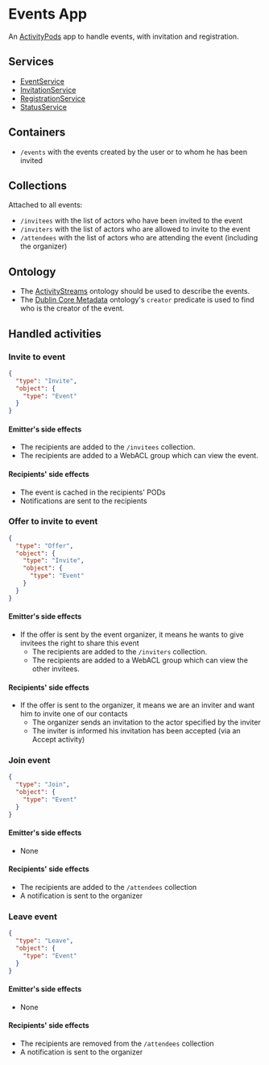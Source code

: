 # Events App

An [ActivityPods](../../README.md) app to handle events, with invitation and registration.

## Services

- [EventService](services/event.js)
- [InvitationService](services/invitation.js)
- [RegistrationService](services/registration.js)
- [StatusService](services/status.js)

## Containers

- `/events` with the events created by the user or to whom he has been invited

## Collections

Attached to all events:

- `/invitees` with the list of actors who have been invited to the event
- `/inviters` with the list of actors who are allowed to invite to the event
- `/attendees` with the list of actors who are attending the event (including the organizer)

## Ontology

- The [ActivityStreams](https://www.w3.org/TR/activitystreams-core/) ontology should be used to describe the events.
- The [Dublin Core Metadata](https://www.dublincore.org/specifications/dublin-core/dcmi-terms/#http://purl.org/dc/elements/1.1/creator) ontology's `creator` predicate is used to find who is the creator of the event.

## Handled activities

### Invite to event

```json
{
  "type": "Invite",
  "object": {
    "type": "Event"
  }
}
```

#### Emitter's side effects

- The recipients are added to the `/invitees` collection.
- The recipients are added to a WebACL group which can view the event.

#### Recipients' side effects

- The event is cached in the recipients' PODs
- Notifications are sent to the recipients


### Offer to invite to event

```json
{
  "type": "Offer",
  "object": {
    "type": "Invite",
    "object": {
      "type": "Event"
    }
  }
}
```

#### Emitter's side effects

- If the offer is sent by the event organizer, it means he wants to give invitees the right to share this event
  - The recipients are added to the `/inviters` collection.
  - The recipients are added to a WebACL group which can view the other invitees.

#### Recipients' side effects

- If the offer is sent to the organizer, it means we are an inviter and want him to invite one of our contacts
  - The organizer sends an invitation to the actor specified by the inviter
  - The inviter is informed his invitation has been accepted (via an Accept activity)


### Join event

```json
{
  "type": "Join",
  "object": {
    "type": "Event"
  }
}
```

#### Emitter's side effects

- None

#### Recipients' side effects

- The recipients are added to the `/attendees` collection
- A notification is sent to the organizer


### Leave event

```json
{
  "type": "Leave",
  "object": {
    "type": "Event"
  }
}
```

#### Emitter's side effects

- None

#### Recipients' side effects

- The recipients are removed from the `/attendees` collection
- A notification is sent to the organizer
